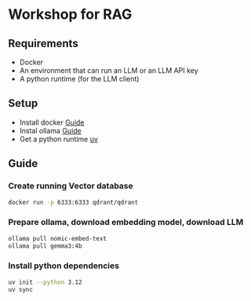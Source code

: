 # Workshop for RAG

## Requirements
- Docker
- An environment that can run an LLM or an LLM API key
- A python runtime (for the LLM client)

## Setup
- Install docker [Guide](https://docs.docker.com/engine/install/)
- Instal ollama [Guide](https://ollama.com/download)
- Get a python runtime [uv](https://docs.astral.sh/uv/getting-started/installation/)


## Guide

### Create running Vector database

```bash
docker run -p 6333:6333 qdrant/qdrant
```

### Prepare ollama, download embedding model, download LLM
```bash
ollama pull nomic-embed-text
ollama pull gemma3:4b

```

### Install python dependencies

```bash
uv init --python 3.12
uv sync
```

### 